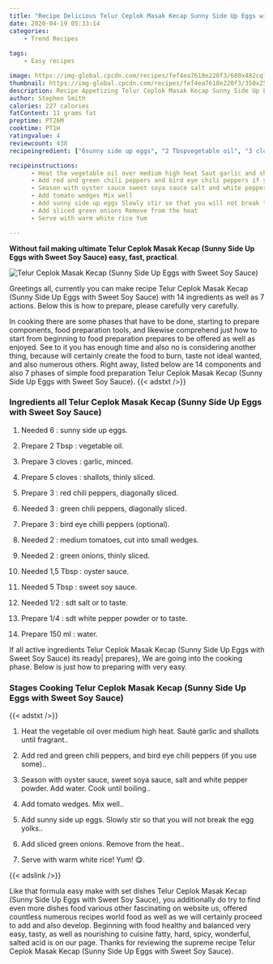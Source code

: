 ```yaml
---
title: "Recipe Delicious Telur Ceplok Masak Kecap Sunny Side Up Eggs with Sweet Soy Sauce"
date: 2020-04-19 05:33:14
categories:
    - Trend Recipes
    
tags:
    - Easy recipes

image: https://img-global.cpcdn.com/recipes/fef4ea7618e220f3/680x482cq70/telur-ceplok-masak-kecap-sunny-side-up-eggs-with-sweet-soy-sauce-recipe-main-photo.jpg
thumbnail: https://img-global.cpcdn.com/recipes/fef4ea7618e220f3/350x250cq70/telur-ceplok-masak-kecap-sunny-side-up-eggs-with-sweet-soy-sauce-recipe-main-photo.jpg
description: Recipe Appetizing Telur Ceplok Masak Kecap Sunny Side Up Eggs with Sweet Soy Sauce with 14 ingredients and 7 stages of easy cooking.
author: Stephen Smith
calories: 227 calories
fatContent: 11 grams fat
preptime: PT26M
cooktime: PT1H
ratingvalue: 4
reviewcount: 438
recipeingredient: ["6sunny side up eggs", "2 Tbspvegetable oil", "3 clovesgarlic minced", "5 clovesshallots thinly sliced", "3red chili peppers diagonally sliced", "3green chili peppers diagonally sliced", "3bird eye chilli peppers optional", "2medium tomatoes cut into small wedges", "2green onions thinly sliced", "1,5 Tbspoyster sauce", "5 Tbspsweet soy sauce", "1/2sdt salt or to taste", "1/4sdt white pepper powder or to taste", "150 mlwater"]

recipeinstructions: 
      - Heat the vegetable oil over medium high heat Saut garlic and shallots until fragrant 
      - Add red and green chili peppers and bird eye chili peppers if you use some 
      - Season with oyster sauce sweet soya sauce salt and white pepper powder Add water Cook until boiling 
      - Add tomato wedges Mix well 
      - Add sunny side up eggs Slowly stir so that you will not break the egg yolks 
      - Add sliced green onions Remove from the heat 
      - Serve with warm white rice Yum 

---
```




**Without fail making ultimate Telur Ceplok Masak Kecap (Sunny Side Up Eggs with Sweet Soy Sauce) easy, fast, practical**. 


![Telur Ceplok Masak Kecap (Sunny Side Up Eggs with Sweet Soy Sauce)](https://img-global.cpcdn.com/recipes/fef4ea7618e220f3/680x482cq70/telur-ceplok-masak-kecap-sunny-side-up-eggs-with-sweet-soy-sauce-recipe-main-photo.jpg "Telur Ceplok Masak Kecap (Sunny Side Up Eggs with Sweet Soy Sauce)")




Greetings all, currently you can make recipe Telur Ceplok Masak Kecap (Sunny Side Up Eggs with Sweet Soy Sauce) with 14 ingredients as well as 7 actions. Below this is how to prepare, please carefully very carefully.

In cooking there are some phases that have to be done, starting to prepare components, food preparation tools, and likewise comprehend just how to start from beginning to food preparation prepares to be offered as well as enjoyed. See to it you has enough time and also no is considering another thing, because will certainly create the food to burn, taste not ideal wanted, and also numerous others. Right away, listed below are 14 components and also 7 phases of simple food preparation Telur Ceplok Masak Kecap (Sunny Side Up Eggs with Sweet Soy Sauce).
{{< adstxt />}}

### Ingredients all Telur Ceplok Masak Kecap (Sunny Side Up Eggs with Sweet Soy Sauce)


1. Needed 6 : sunny side up eggs.

1. Prepare 2 Tbsp : vegetable oil.

1. Prepare 3 cloves : garlic, minced.

1. Prepare 5 cloves : shallots, thinly sliced.

1. Prepare 3 : red chili peppers, diagonally sliced.

1. Needed 3 : green chili peppers, diagonally sliced.

1. Prepare 3 : bird eye chilli peppers (optional).

1. Needed 2 : medium tomatoes, cut into small wedges.

1. Needed 2 : green onions, thinly sliced.

1. Needed 1,5 Tbsp : oyster sauce.

1. Needed 5 Tbsp : sweet soy sauce.

1. Needed 1/2 : sdt salt or to taste.

1. Prepare 1/4 : sdt white pepper powder or to taste.

1. Prepare 150 ml : water.



If all active ingredients Telur Ceplok Masak Kecap (Sunny Side Up Eggs with Sweet Soy Sauce) its ready| prepares}, We are going into the cooking phase. Below is just how to preparing with very easy.

### Stages Cooking Telur Ceplok Masak Kecap (Sunny Side Up Eggs with Sweet Soy Sauce)

{{< adstxt />}}


1. Heat the vegetable oil over medium high heat. Sauté garlic and shallots until fragrant..



1. Add red and green chili peppers, and bird eye chili peppers (if you use some)..



1. Season with oyster sauce, sweet soya sauce, salt and white pepper powder. Add water. Cook until boiling..



1. Add tomato wedges. Mix well..



1. Add sunny side up eggs. Slowly stir so that you will not break the egg yolks..



1. Add sliced green onions. Remove from the heat..



1. Serve with warm white rice! Yum! 😋.





{{< adslink />}}

Like that formula easy make with set dishes Telur Ceplok Masak Kecap (Sunny Side Up Eggs with Sweet Soy Sauce), you additionally do try to find even more dishes food various other fascinating on website us, offered countless numerous recipes world food as well as we will certainly proceed to add and also develop. Beginning with food healthy and balanced very easy, tasty, as well as nourishing to cuisine fatty, hard, spicy, wonderful, salted acid is on our page. Thanks for reviewing the supreme recipe Telur Ceplok Masak Kecap (Sunny Side Up Eggs with Sweet Soy Sauce).
